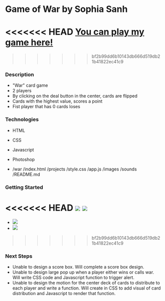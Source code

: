 # Game of War by Sophia Sanh
<<<<<<< HEAD
[You can play my game here!](https://sophiasanh.github.io/war)
=======

>>>>>>> bf2b99dd6b10143db666d519db21b41822ec41c9
### Description

- "War" card game  
- 2 players
- By clicking on the deal button in the center, cards are flipped
- Cards with the highest value, scores a point
- Fist player that has 0 cards loses

### Technologies
- HTML
- CSS
- Javascript
- Photoshop

- /war
    /index.html 
    /projects
    /style.css
    /app.js
      /images
          /sounds
            /README.md 

###  Getting Started
<<<<<<< HEAD
![](https://imgur.com/MNETbZZ)
![](https://imgur.com/ftlwzGf) 
=======
- <img src="https://imgur.com/MNETbZZ"> 
- <img src="https://imgur.com/ftlwzGf">
>>>>>>> bf2b99dd6b10143db666d519db21b41822ec41c9

### Next Steps
- Unable to design a score box. Will complete a score box design.
- Unable to design large pop up when a player either wins or calls war. Will write CSS code and Javascript function to trigger alert.
- Unable to design the motion for the center deck of cards to distribute to each player and write a function. Will create in CSS to add visual of card distribution and Javascript to render that function.
